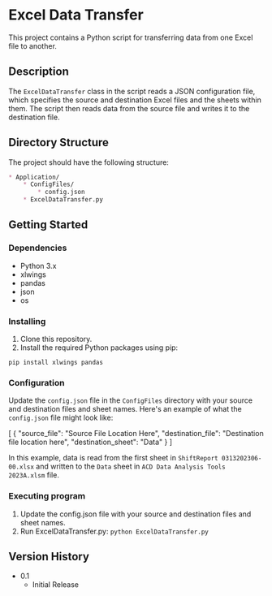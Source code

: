 # Excel Data Transfer

This project contains a Python script for transferring data from one Excel file to another.

## Description

The `ExcelDataTransfer` class in the script reads a JSON configuration file, which specifies the source and destination Excel files and the sheets within them. The script then reads data from the source file and writes it to the destination file.

## Directory Structure

The project should have the following structure:
```markdown
* Application/
    * ConfigFiles/
        * config.json
    * ExcelDataTransfer.py
```

## Getting Started

### Dependencies

* Python 3.x
* xlwings
* pandas
* json
* os

### Installing

1. Clone this repository.
2. Install the required Python packages using pip:

`pip install xlwings pandas`

### Configuration

Update the `config.json` file in the `ConfigFiles` directory with your source and destination files and sheet names. Here's an example of what the `config.json` file might look like:

[
    {
        "source_file": "Source File Location Here",
        "destination_file": "Destination file location here",
        "destination_sheet": "Data"
    }
]

In this example, data is read from the first sheet in `ShiftReport 0313202306-00.xlsx` and written to the `Data` sheet in `ACD Data Analysis Tools 2023A.xlsm` file.

### Executing program
1. Update the config.json file with your source and destination files and sheet names.
2. Run ExcelDataTransfer.py:
`python ExcelDataTransfer.py`

## Version History

* 0.1
    * Initial Release
